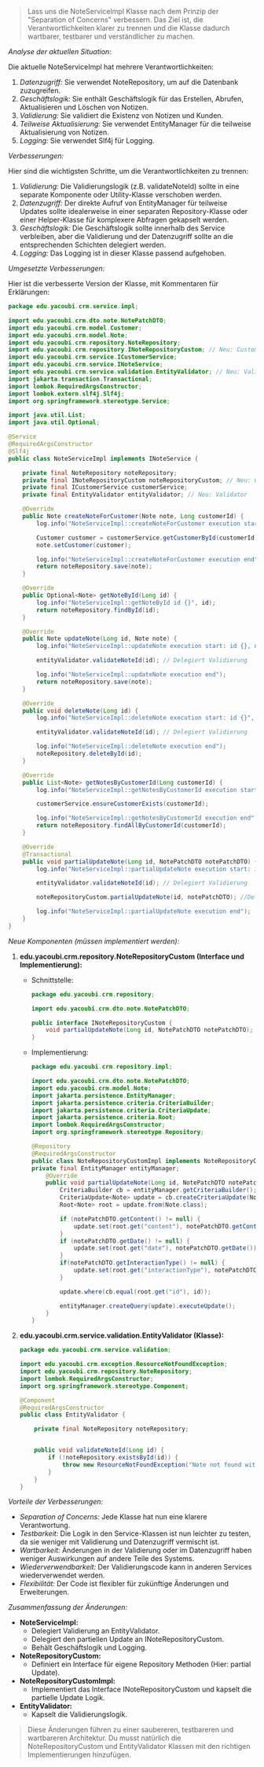 > Lass uns die NoteServiceImpl Klasse nach dem Prinzip der "Separation of Concerns" verbessern. Das Ziel ist, die Verantwortlichkeiten klarer zu trennen und die Klasse dadurch wartbarer, testbarer und verständlicher zu machen.

*Analyse der aktuellen Situation:*

Die aktuelle NoteServiceImpl hat mehrere Verantwortlichkeiten:

1.  *Datenzugriff:* Sie verwendet NoteRepository, um auf die Datenbank zuzugreifen.
2.  *Geschäftslogik:* Sie enthält Geschäftslogik für das Erstellen, Abrufen, Aktualisieren und Löschen von Notizen.
3.  *Validierung:* Sie validiert die Existenz von Notizen und Kunden.
4.  *Teilweise Aktualisierung:* Sie verwendet EntityManager für die teilweise Aktualisierung von Notizen.
5.  *Logging:* Sie verwendet Slf4j für Logging.

*Verbesserungen:*

Hier sind die wichtigsten Schritte, um die Verantwortlichkeiten zu trennen:

1.  *Validierung:* Die Validierungslogik (z.B. validateNoteId) sollte in eine separate Komponente oder Utility-Klasse verschoben werden.
2.  *Datenzugriff:* Der direkte Aufruf von EntityManager für teilweise Updates sollte idealerweise in einer separaten Repository-Klasse oder einer Helper-Klasse für komplexere Abfragen gekapselt werden.
3.  *Geschäftslogik:* Die Geschäftslogik sollte innerhalb des Service verbleiben, aber die Validierung und der Datenzugriff sollte an die entsprechenden Schichten delegiert werden.
4.  *Logging:* Das Logging ist in dieser Klasse passend aufgehoben.

*Umgesetzte Verbesserungen:*

Hier ist die verbesserte Version der Klasse, mit Kommentaren für Erklärungen:

```java
package edu.yacoubi.crm.service.impl;

import edu.yacoubi.crm.dto.note.NotePatchDTO;
import edu.yacoubi.crm.model.Customer;
import edu.yacoubi.crm.model.Note;
import edu.yacoubi.crm.repository.NoteRepository;
import edu.yacoubi.crm.repository.INoteRepositoryCustom; // Neu: Custom Repository
import edu.yacoubi.crm.service.ICustomerService;
import edu.yacoubi.crm.service.INoteService;
import edu.yacoubi.crm.service.validation.EntityValidator; // Neu: Validator
import jakarta.transaction.Transactional;
import lombok.RequiredArgsConstructor;
import lombok.extern.slf4j.Slf4j;
import org.springframework.stereotype.Service;

import java.util.List;
import java.util.Optional;

@Service
@RequiredArgsConstructor
@Slf4j
public class NoteServiceImpl implements INoteService {

    private final NoteRepository noteRepository;
    private final INoteRepositoryCustom noteRepositoryCustom; // Neu: Custom Repository
    private final ICustomerService customerService;
    private final EntityValidator entityValidator; // Neu: Validator

    @Override
    public Note createNoteForCustomer(Note note, Long customerId) {
        log.info("NoteServiceImpl::createNoteForCustomer execution start: note {}, customerId {}", note, customerId);

        Customer customer = customerService.getCustomerById(customerId).get();
        note.setCustomer(customer);

        log.info("NoteServiceImpl::createNoteForCustomer execution end");
        return noteRepository.save(note);
    }

    @Override
    public Optional<Note> getNoteById(Long id) {
        log.info("NoteServiceImpl::getNoteById id {}", id);
        return noteRepository.findById(id);
    }

    @Override
    public Note updateNote(Long id, Note note) {
        log.info("NoteServiceImpl::updateNote execution start: id {}, note {}", id, note);

        entityValidator.validateNoteId(id); // Delegiert Validierung

        log.info("NoteServiceImpl::updateNote execution end");
        return noteRepository.save(note);
    }

    @Override
    public void deleteNote(Long id) {
        log.info("NoteServiceImpl::deleteNote execution start: id {}", id);

        entityValidator.validateNoteId(id); // Delegiert Validierung

        log.info("NoteServiceImpl::deleteNote execution end");
        noteRepository.deleteById(id);
    }

    @Override
    public List<Note> getNotesByCustomerId(Long customerId) {
        log.info("NoteServiceImpl::getNotesByCustomerId execution start: customerId {}", customerId);

        customerService.ensureCustomerExists(customerId);

        log.info("NoteServiceImpl::getNotesByCustomerId execution end");
        return noteRepository.findAllByCustomerId(customerId);
    }

    @Override
    @Transactional
    public void partialUpdateNote(Long id, NotePatchDTO notePatchDTO) {
        log.info("NoteServiceImpl::partialUpdateNote execution start: id {}, notePatchDTO {}", id, notePatchDTO);

        entityValidator.validateNoteId(id); // Delegiert Validierung

        noteRepositoryCustom.partialUpdateNote(id, notePatchDTO); //Delegiert teilweise Update

        log.info("NoteServiceImpl::partialUpdateNote execution end");
    }
}
```

*Neue Komponenten (müssen implementiert werden):*

1.  **edu.yacoubi.crm.repository.NoteRepositoryCustom (Interface und Implementierung):**

    *   Schnittstelle:
        ```java
        package edu.yacoubi.crm.repository;

        import edu.yacoubi.crm.dto.note.NotePatchDTO;

        public interface INoteRepositoryCustom {
            void partialUpdateNote(Long id, NotePatchDTO notePatchDTO);
        }
        ```

     *  Implementierung:
        ```java
        package edu.yacoubi.crm.repository.impl;

        import edu.yacoubi.crm.dto.note.NotePatchDTO;
        import edu.yacoubi.crm.model.Note;
        import jakarta.persistence.EntityManager;
        import jakarta.persistence.criteria.CriteriaBuilder;
        import jakarta.persistence.criteria.CriteriaUpdate;
        import jakarta.persistence.criteria.Root;
        import lombok.RequiredArgsConstructor;
        import org.springframework.stereotype.Repository;

        @Repository
        @RequiredArgsConstructor
        public class NoteRepositoryCustomImpl implements NoteRepositoryCustom{
        private final EntityManager entityManager;
            @Override
            public void partialUpdateNote(Long id, NotePatchDTO notePatchDTO) {
                CriteriaBuilder cb = entityManager.getCriteriaBuilder();
                CriteriaUpdate<Note> update = cb.createCriteriaUpdate(Note.class);
                Root<Note> root = update.from(Note.class);

                if (notePatchDTO.getContent() != null) {
                    update.set(root.get("content"), notePatchDTO.getContent());
                }
                if (notePatchDTO.getDate() != null) {
                    update.set(root.get("date"), notePatchDTO.getDate());
                }
                if(notePatchDTO.getInteractionType() != null) {
                    update.set(root.get("interactionType"), notePatchDTO.getInteractionType());
                }

                update.where(cb.equal(root.get("id"), id));

                entityManager.createQuery(update).executeUpdate();
            }
        }
        ```

2.  **edu.yacoubi.crm.service.validation.EntityValidator (Klasse):**

    ```java
    package edu.yacoubi.crm.service.validation;

    import edu.yacoubi.crm.exception.ResourceNotFoundException;
    import edu.yacoubi.crm.repository.NoteRepository;
    import lombok.RequiredArgsConstructor;
    import org.springframework.stereotype.Component;

    @Component
    @RequiredArgsConstructor
    public class EntityValidator {

        private final NoteRepository noteRepository;


        public void validateNoteId(Long id) {
            if (!noteRepository.existsById(id)) {
                throw new ResourceNotFoundException("Note not found with ID: " + id);
            }
        }
    }
    ```

*Vorteile der Verbesserungen:*

*   *Separation of Concerns:* Jede Klasse hat nun eine klarere Verantwortung.
*   *Testbarkeit:* Die Logik in den Service-Klassen ist nun leichter zu testen, da sie weniger mit Validierung und Datenzugriff vermischt ist.
*   *Wartbarkeit:* Änderungen in der Validierung oder im Datenzugriff haben weniger Auswirkungen auf andere Teile des Systems.
*   *Wiederverwendbarkeit:* Der Validierungscode kann in anderen Services wiederverwendet werden.
*   *Flexibilität:* Der Code ist flexibler für zukünftige Änderungen und Erweiterungen.

*Zusammenfassung der Änderungen:*

*   **NoteServiceImpl:**
    *   Delegiert Validierung an EntityValidator.
    *   Delegiert den partiellen Update an INoteRepositoryCustom.
    *   Behält Geschäftslogik und Logging.
*   **NoteRepositoryCustom:**
    *   Definiert ein Interface für eigene Repository Methoden (Hier: partial Update).
*   **NoteRepositoryCustomImpl:**
    *  Implementiert das Interface INoteRepositoryCustom und kapselt die partielle Update Logik.
*   **EntityValidator:**
    *   Kapselt die Validierungslogik.

> Diese Änderungen führen zu einer saubereren, testbareren und wartbareren Architektur. Du musst natürlich die NoteRepositoryCustom und EntityValidator Klassen mit den richtigen Implementierungen hinzufügen.